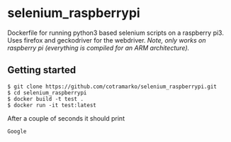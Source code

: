# selenium_raspberrypi
Dockerfile for running python3 based selenium scripts on a raspberry pi3.
Uses firefox and geckodriver for the webdriver.
*Note, only works on raspberry pi (everything is compiled for an ARM architecture).*

## Getting started
```shell
$ git clone https://github.com/cotramarko/selenium_raspberrypi.git
$ cd selenium_raspberrypi
$ docker build -t test .
$ docker run -it test:latest
```
After a couple of seconds it should print
```shell
Google
```
